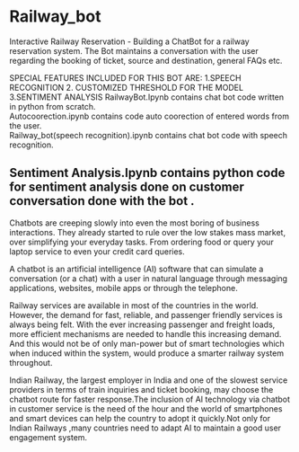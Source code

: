 # Railway_bot
Interactive Railway Reservation -  Building a ChatBot for a railway reservation system. The Bot   maintains a conversation with the user regarding the booking of ticket, source and destination, general FAQs etc. 


SPECIAL FEATURES INCLUDED FOR THIS BOT ARE:
   1.SPEECH RECOGNITION
   2. CUSTOMIZED THRESHOLD FOR THE MODEL 
   3.SENTIMENT ANALYSIS 
RailwayBot.Ipynb contains chat bot code written in python from scratch.                                                                       
Autocoorection.ipynb contains  code auto coorection of entered words from the user.                                                        
Railway_bot(speech recognition).ipynb contains chat bot code with speech recognition.

Sentiment Analysis.Ipynb contains python code for sentiment analysis done on customer conversation done with the bot .
---------------------------------------------------------------------------------------------------------
Chatbots are creeping slowly into even the most boring of business interactions. They already started to rule over the low stakes mass market, over simplifying your everyday tasks. From ordering food or query your laptop service to even your credit card queries. 

A chatbot is an artificial intelligence (AI) software that can simulate a conversation (or a chat) with a user in natural language 
 through messaging applications, websites, mobile apps or through the telephone.
  
 Railway services are available in most of the countries in the world. However, the demand for fast, reliable, and passenger friendly services is always being felt. With the ever increasing passenger and freight loads, more efficient mechanisms are needed to handle this increasing demand. And this would not be of only man-power but of smart technologies which when induced within the system, would produce a smarter railway system throughout.

 Indian Railway, the largest employer in India and one of the slowest service providers in terms of train inquiries and ticket booking, may choose the chatbot route for faster response.The inclusion of AI technology via chatbot in customer service is the need of the hour and the world of smartphones and smart devices can help the country to adopt it quickly.Not only for Indian Railways ,many countries need to adapt AI to maintain a good user engagement system.

